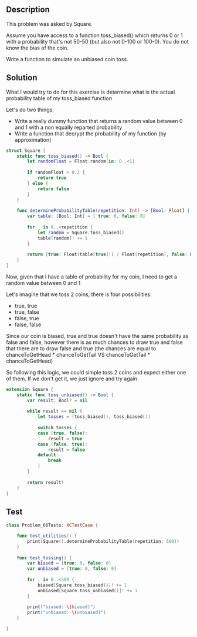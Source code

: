 ## Description

This problem was asked by Square.

Assume you have access to a function toss_biased() which returns 0 or 1 with a probability that's not 50-50 (but also not 0-100 or 100-0). You do not know the bias of the coin.

Write a function to simulate an unbiased coin toss.

## Solution

What I would try to do for this exercise is determine what is the actual probability table of my toss_biased function
 
Let's do two things:

- Write a really dummy function that returns a random value between 0 and 1 with a non equally reparted probability
- Write a function that decrypt the probability of my function (by approximation)

```swift
struct Square {
    static func toss_biased() -> Bool {
        let randomFloat = Float.random(in: 0..<1)
        
        if randomFloat > 0.2 {
            return true
        } else {
            return false
        }
    }
    
    func determineProbabilityTable(repetition: Int) -> [Bool: Float] {
        var table: [Bool: Int] = [ true: 0, false: 0]
        
        for _ in 0..<repetition {
            let random = Square.toss_biased()
            table[random]! += 1
        }
        
        return [true: Float(table[true]!) / Float(repetition), false: Float(table[false]!) / Float(repetition)]
    }
}
```

Now, given that I have a table of probability for my coin, I need to get a random value between 0 and 1
 
Let's imagine that we toss 2 coins, there is four possibilities:

- true, true
- true, false
- false, true
- false, false

Since our coin is biased, true and true doesn't have the same probability as false and false, however there is as much chances to draw true and false that there are to draw false and true (the chances are equal to chanceToGetHead * chanceToGetTail VS chanceToGetTail * chanceToGetHead)

So following this logic, we could simple toss 2 coins and expect either one of them. If we don't get it, we just ignore and try again

```swift
extension Square {
    static func toss_unbiased() -> Bool {
        var result: Bool? = nil
        
        while result == nil {
            let tosses = (toss_biased(), toss_biased())
            
            switch tosses {
            case (true, false):
                result = true
            case (false, true):
                result = false
            default:
                break
            }
        }
        
        return result!
    }
}
```

## Test

```swift
class Problem_66Tests: XCTestCase {

    func test_utilities() {
        print(Square().determineProbabilityTable(repetition: 500))
    }
    
    func test_tossing() {
        var biased = [true: 0, false: 0]
        var unbiased = [true: 0, false: 0]
        
        for _ in 0..<500 {
            biased[Square.toss_biased()]! += 1
            unbiased[Square.toss_unbiased()]! += 1
        }
        
        print("biased: \(biased)")
        print("unbiased: \(unbiased)")
    }

}
```